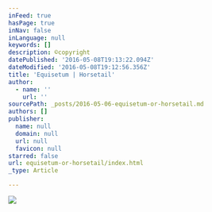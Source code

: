```yaml
---
inFeed: true
hasPage: true
inNav: false
inLanguage: null
keywords: []
description: ©copyright
datePublished: '2016-05-08T19:13:22.094Z'
dateModified: '2016-05-08T19:12:56.356Z'
title: 'Equisetum | Horsetail'
author:
  - name: ''
    url: ''
sourcePath: _posts/2016-05-06-equisetum-or-horsetail.md
authors: []
publisher:
  name: null
  domain: null
  url: null
  favicon: null
starred: false
url: equisetum-or-horsetail/index.html
_type: Article

---
```

![](https://the-grid-user-content.s3-us-west-2.amazonaws.com/4438afc8-7d45-4e24-90d3-8e609c3e9dbe.jpg)